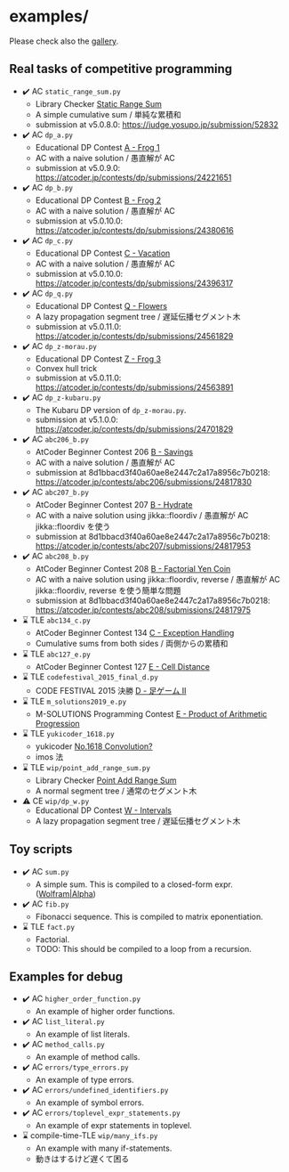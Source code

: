 # examples/

Please check also the [gallery](https://kmyk.github.io/Jikka/gallery).

## Real tasks of competitive programming

- :heavy_check_mark: AC `static_range_sum.py`
  - Library Checker [Static Range Sum](https://judge.yosupo.jp/problem/static_range_sum)
  - A simple cumulative sum / 単純な累積和
  - submission at v5.0.8.0: <https://judge.yosupo.jp/submission/52832>
- :heavy_check_mark: AC `dp_a.py`
  - Educational DP Contest [A - Frog 1](https://atcoder.jp/contests/dp/tasks/dp_a)
  - AC with a naive solution / 愚直解が AC
  - submission at v5.0.9.0: <https://atcoder.jp/contests/dp/submissions/24221651>
- :heavy_check_mark: AC `dp_b.py`
  - Educational DP Contest [B - Frog 2](https://atcoder.jp/contests/dp/tasks/dp_b)
  - AC with a naive solution / 愚直解が AC
  - submission at v5.0.10.0: <https://atcoder.jp/contests/dp/submissions/24380616>
- :heavy_check_mark: AC `dp_c.py`
  - Educational DP Contest [C - Vacation](https://atcoder.jp/contests/dp/tasks/dp_c)
  - AC with a naive solution / 愚直解が AC
  - submission at v5.0.10.0: <https://atcoder.jp/contests/dp/submissions/24396317>
- :heavy_check_mark: AC `dp_q.py`
  - Educational DP Contest [Q - Flowers](https://atcoder.jp/contests/dp/tasks/dp_q)
  - A lazy propagation segment tree / 遅延伝播セグメント木
  - submission at v5.0.11.0: <https://atcoder.jp/contests/dp/submissions/24561829>
- :heavy_check_mark: AC `dp_z-morau.py`
  - Educational DP Contest [Z - Frog 3](https://atcoder.jp/contests/dp/tasks/dp_z)
  - Convex hull trick
  - submission at v5.0.11.0: <https://atcoder.jp/contests/dp/submissions/24563891>
- :heavy_check_mark: AC `dp_z-kubaru.py`
  - The Kubaru DP version of `dp_z-morau.py`.
  - submission at v5.1.0.0: <https://atcoder.jp/contests/dp/submissions/24701829>
- :heavy_check_mark: AC `abc206_b.py`
  - AtCoder Beginner Contest 206 [B - Savings](https://atcoder.jp/contests/abc206/tasks/abc206_b)
  - AC with a naive solution / 愚直解が AC
  - submission at 8d1bbacd3f40a60ae8e2447c2a17a8956c7b0218: <https://atcoder.jp/contests/abc206/submissions/24817830>
- :heavy_check_mark: AC `abc207_b.py`
  - AtCoder Beginner Contest 207 [B - Hydrate](https://atcoder.jp/contests/abc207/tasks/abc207_b)
  - AC with a naive solution using jikka::floordiv / 愚直解が AC jikka::floordiv を使う
  - submission at 8d1bbacd3f40a60ae8e2447c2a17a8956c7b0218: <https://atcoder.jp/contests/abc207/submissions/24817953>
- :heavy_check_mark: AC `abc208_b.py`
  - AtCoder Beginner Contest 208 [B - Factorial Yen Coin](https://atcoder.jp/contests/abc208/tasks/abc208_b)
  - AC with a naive solution using jikka::floordiv, reverse / 愚直解が AC jikka::floordiv, reverse を使う簡単な問題
  - submission at 8d1bbacd3f40a60ae8e2447c2a17a8956c7b0218: <https://atcoder.jp/contests/abc208/submissions/24817975>
- :hourglass: TLE `abc134_c.py`
  - AtCoder Beginner Contest 134 [C - Exception Handling](https://atcoder.jp/contests/abc134/tasks/abc134_c)
  - Cumulative sums from both sides / 両側からの累積和
- :hourglass: TLE `abc127_e.py`
  - AtCoder Beginner Contest 127 [E - Cell Distance](https://atcoder.jp/contests/abc127/tasks/abc127_e)
- :hourglass: TLE `codefestival_2015_final_d.py`
  - CODE FESTIVAL 2015 決勝 [D - 足ゲーム II](https://atcoder.jp/contests/code-festival-2015-final-open/tasks/codefestival_2015_final_d)
- :hourglass: TLE `m_solutions2019_e.py`
  - M-SOLUTIONS Programming Contest [E - Product of Arithmetic Progression](https://atcoder.jp/contests/m-solutions2019/tasks/m_solutions2019_e?lang=ja)
- :hourglass: TLE `yukicoder_1618.py`
  - yukicoder [No.1618 Convolution?](https://yukicoder.me/problems/no/1618)
  - imos 法
- :hourglass: TLE `wip/point_add_range_sum.py`
  - Library Checker [Point Add Range Sum](https://judge.yosupo.jp/problem/point_add_range_sum)
  - A normal segment tree / 通常のセグメント木
- :warning: CE `wip/dp_w.py`
  - Educational DP Contest [W - Intervals](https://atcoder.jp/contests/dp/tasks/dp_w)
  - A lazy propagation segment tree / 遅延伝播セグメント木

## Toy scripts

- :heavy_check_mark: AC `sum.py`
  - A simple sum. This is compiled to a closed-form expr. ([Wolfram&#124;Alpha](https://www.wolframalpha.com/input/?i=%5Csum_x%5E%7Bn+-+1%7D+%28ax+%2B+b%29))
- :heavy_check_mark: AC `fib.py`
  - Fibonacci sequence. This is compiled to matrix eponentiation.
- :hourglass: TLE `fact.py`
  - Factorial.
  - TODO: This should be compiled to a loop from a recursion.

## Examples for debug

- :heavy_check_mark: AC `higher_order_function.py`
  - An example of higher order functions.
- :heavy_check_mark: AC `list_literal.py`
  - An example of list literals.
- :heavy_check_mark: AC `method_calls.py`
  - An example of method calls.
- :heavy_check_mark: AC `errors/type_errors.py`
  - An example of type errors.
- :heavy_check_mark: AC `errors/undefined_identifiers.py`
  - An example of symbol errors.
- :heavy_check_mark: AC `errors/toplevel_expr_statements.py`
  - An example of expr statements in toplevel.
- :hourglass: compile-time-TLE `wip/many_ifs.py`
  - An example with many if-statements.
  - 動きはするけど遅くて困る
